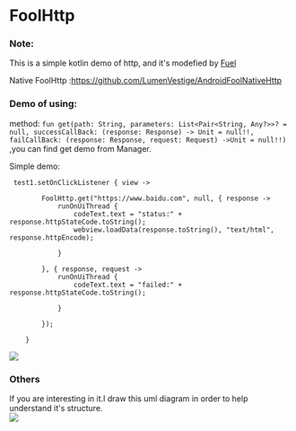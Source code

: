 # FoolHttp

### Note:  

This is a simple kotlin demo of http, and it's modefied by [Fuel](https://github.com/kittinunf/Fuel)  

Native FoolHttp :https://github.com/LumenVestige/AndroidFoolNativeHttp

### Demo of using:  


method: ```fun get(path: String, parameters: List<Pair<String, Any?>>? = null, successCallBack: (response: Response) -> Unit = null!!, failCallBack: (response: Response, request: Request) ->Unit = null!!) ```,you can find get demo from Manager.

Simple demo:  


	 test1.setOnClickListener { view ->

            FoolHttp.get("https://www.baidu.com", null, { response ->
                runOnUiThread {
                    codeText.text = "status:" + response.httpStateCode.toString();
                    webview.loadData(response.toString(), "text/html", response.httpEncode);

                }

            }, { response, request ->
                runOnUiThread {
                    codeText.text = "failed:" + response.httpStateCode.toString();

                }

            });

        }
     
        
 


![](https://github.com/sanyinchen/FoolHttp/blob/master/show.gif)

### Others 
If you are interesting in it.I draw this uml diagram in order to help understand it's structure.  
![](https://github.com/sanyinchen/FoolHttp/blob/master/foolhttp.png)
